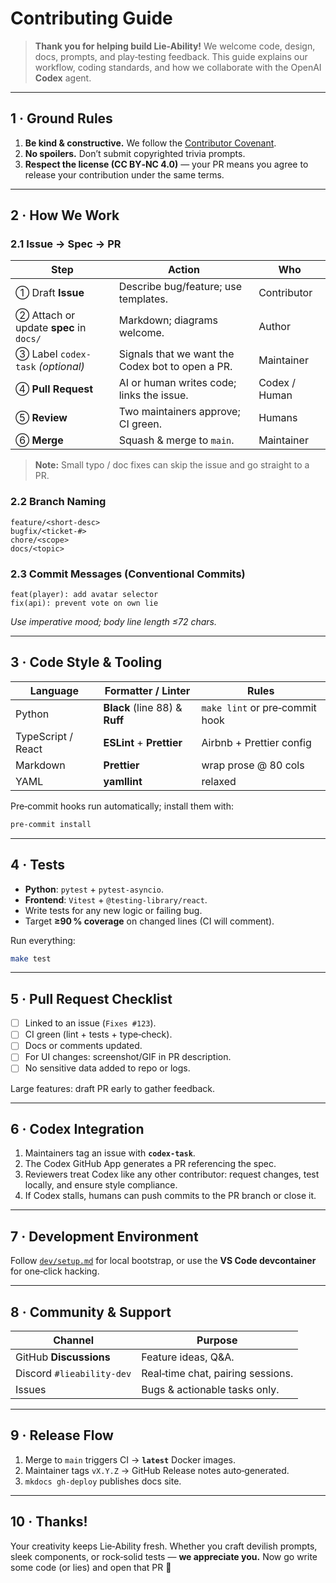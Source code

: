 # Contributing Guide

> **Thank you for helping build Lie‑Ability!**  We welcome code, design, docs, prompts, and play‑testing feedback.  This guide explains our workflow, coding standards, and how we collaborate with the OpenAI **Codex** agent.

---

## 1 · Ground Rules

1. **Be kind & constructive.**  We follow the [Contributor Covenant](../CODE_OF_CONDUCT.md).
2. **No spoilers.**  Don’t submit copyrighted trivia prompts.
3. **Respect the license (CC BY‑NC 4.0)** — your PR means you agree to release your contribution under the same terms.

---

## 2 · How We Work

### 2.1 Issue → Spec → PR

| Step                                   | Action                                           | Who           |
| -------------------------------------- | ------------------------------------------------ | ------------- |
| ① Draft **Issue**                      | Describe bug/feature; use templates.             | Contributor   |
| ② Attach or update **spec** in `docs/` | Markdown; diagrams welcome.                      | Author        |
| ③ Label `codex-task` *(optional)*      | Signals that we want the Codex bot to open a PR. | Maintainer    |
| ④ **Pull Request**                     | AI or human writes code; links the issue.        | Codex / Human |
| ⑤ **Review**                           | Two maintainers approve; CI green.               | Humans        |
| ⑥ **Merge**                            | Squash & merge to `main`.                        | Maintainer    |

> **Note:** Small typo / doc fixes can skip the issue and go straight to a PR.

### 2.2 Branch Naming

```
feature/<short-desc>
bugfix/<ticket-#>
chore/<scope>
docs/<topic>
```

### 2.3 Commit Messages (Conventional Commits)

```
feat(player): add avatar selector
fix(api): prevent vote on own lie
```

*Use imperative mood; body line length ≤72 chars.*

---

## 3 · Code Style & Tooling

| Language           | Formatter / Linter             | Rules                          |
| ------------------ | ------------------------------ | ------------------------------ |
| Python             | **Black** (line 88) & **Ruff** | `make lint` or pre‑commit hook |
| TypeScript / React | **ESLint** + **Prettier**      | Airbnb + Prettier config       |
| Markdown           | **Prettier**                   | wrap prose @ 80 cols           |
| YAML               | **yamllint**                   | relaxed                        |

Pre‑commit hooks run automatically; install them with:

```bash
pre-commit install
```

---

## 4 · Tests

* **Python**: `pytest` + `pytest‑asyncio`.
* **Frontend**: `Vitest` + `@testing‑library/react`.
* Write tests for any new logic or failing bug.
* Target **≥90 % coverage** on changed lines (CI will comment).

Run everything:

```bash
make test
```

---

## 5 · Pull Request Checklist

* [ ] Linked to an issue (`Fixes #123`).
* [ ] CI green (lint + tests + type‑check).
* [ ] Docs or comments updated.
* [ ] For UI changes: screenshot/GIF in PR description.
* [ ] No sensitive data added to repo or logs.

Large features: draft PR early to gather feedback.

---

## 6 · Codex Integration

1. Maintainers tag an issue with **`codex-task`**.
2. The Codex GitHub App generates a PR referencing the spec.
3. Reviewers treat Codex like any other contributor: request changes, test locally, and ensure style compliance.
4. If Codex stalls, humans can push commits to the PR branch or close it.

---

## 7 · Development Environment

Follow [`dev/setup.md`](./setup.md) for local bootstrap, or use the **VS Code devcontainer** for one‑click hacking.

---

## 8 · Community & Support

| Channel                   | Purpose                           |
| ------------------------- | --------------------------------- |
| GitHub **Discussions**    | Feature ideas, Q\&A.              |
| Discord `#lieability-dev` | Real‑time chat, pairing sessions. |
| Issues                    | Bugs & actionable tasks only.     |

---

## 9 · Release Flow

1. Merge to `main` triggers CI → **`latest`** Docker images.
2. Maintainer tags `vX.Y.Z` → GitHub Release notes auto‑generated.
3. `mkdocs gh‑deploy` publishes docs site.

---

## 10 · Thanks!

Your creativity keeps Lie‑Ability fresh.  Whether you craft devilish prompts, sleek components, or rock‑solid tests — **we appreciate you.**  Now go write some code (or lies) and open that PR 🚀
